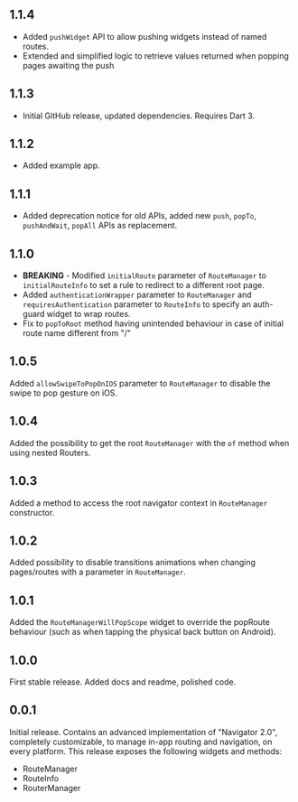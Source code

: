 ## 1.1.4
* Added `pushWidget` API to allow pushing widgets instead of named routes.
* Extended and simplified logic to retrieve values returned when popping pages awaiting the push

## 1.1.3
* Initial GitHub release, updated dependencies. Requires Dart 3.

## 1.1.2
* Added example app.

## 1.1.1
* Added deprecation notice for old APIs, added new `push`, `popTo`, `pushAndWait`, `popAll` APIs as replacement.

## 1.1.0
* **BREAKING** - Modified `initialRoute` parameter of `RouteManager` to `initialRouteInfo` to set a rule to redirect to a different root page.
* Added `authenticationWrapper` parameter to `RouteManager` and `requiresAuthentication` parameter to `RouteInfo` to specify an auth-guard widget to wrap routes.
* Fix to `popToRoot` method having unintended behaviour in case of initial route name different from "/"

## 1.0.5
Added `allowSwipeToPopOnIOS` parameter to `RouteManager` to disable the swipe to pop gesture on iOS.

## 1.0.4

Added the possibility to get the root `RouteManager` with the `of` method when using nested Routers.

## 1.0.3

Added a method to access the root navigator context in `RouteManager` constructor.

## 1.0.2

Added possibility to disable transitions animations when changing pages/routes with a parameter in `RouteManager`.

## 1.0.1

Added the `RouteManagerWillPopScope` widget to override the popRoute behaviour (such as when tapping the physical back button on Android).

## 1.0.0

First stable release. Added docs and readme, polished code.

## 0.0.1

Initial release. Contains an advanced implementation of "Navigator 2.0", completely customizable, to manage in-app routing and navigation, on every platform.
This release exposes the following widgets and methods:

* RouteManager
* RouteInfo
* RouterManager